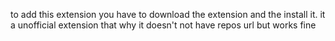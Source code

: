 to add this extension you have to download the extension and the install it.
it a unofficial extension that why it doesn't not have repos url but works fine
